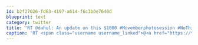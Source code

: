 ```yaml
---
id: b2f27026-fd63-4197-a614-f6c3b0e7640d
blueprint: text
category: twitter
title: 'RT @dahul: An update on this $1000 #Movemberphotosession #NoThiessen campaign - http://darrenhull.com/blog/'
caption: 'RT <span class="username username_linked">@<a href="https://twitter.com/dahul" title="Darren Hull (dahul)">dahul</a></span>: An update on this $1000 <span class="hashtag hashtag_local">#<a href="http://tweettemp.darylchymko.ca/?tag=movemberphotosession">Movemberphotosession</a> <span class="hashtag hashtag_local">#<a href="http://tweettemp.darylchymko.ca/?tag=nothiessen">NoThiessen</a> campaign - http://darrenhull.com/blog/'
---
```

